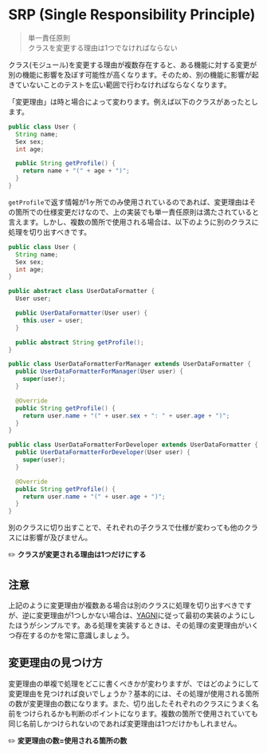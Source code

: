 # SRP (Single Responsibility Principle)
> 単一責任原則  
> クラスを変更する理由は1つでなければならない

クラス(モジュール)を変更する理由が複数存在すると、ある機能に対する変更が別の機能に影響を及ぼす可能性が高くなります。そのため、別の機能に影響が起きていないことのテストを広い範囲で行わなければならなくなります。

「変更理由」は時と場合によって変わります。例えば以下のクラスがあったとします。

```java
public class User {
  String name;
  Sex sex;
  int age;

  public String getProfile() {
    return name + "(" + age + ")";
  }
}
```

`getProfile`で返す情報が1ヶ所でのみ使用されているのであれば、変更理由はその箇所での仕様変更だけなので、上の実装でも単一責任原則は満たされていると言えます。しかし、複数の箇所で使用される場合は、以下のように別のクラスに処理を切り出すべきです。

```java
public class User {
  String name;
  Sex sex;
  int age;
}

public abstract class UserDataFormatter {
  User user;

  public UserDataFormatter(User user) {
    this.user = user;
  }

  public abstract String getProfile();
}

public class UserDataFormatterForManager extends UserDataFormatter {
  public UserDataFormatterForManager(User user) {
    super(user);
  }

  @Override
  public String getProfile() {
    return user.name + "(" + user.sex + ": " + user.age + ")";
  }
}

public class UserDataFormatterForDeveloper extends UserDataFormatter {
  public UserDataFormatterForDeveloper(User user) {
    super(user);
  }

  @Override
  public String getProfile() {
    return user.name + "(" + user.age + ")";
  }
}
```

別のクラスに切り出すことで、それぞれの子クラスで仕様が変わっても他のクラスには影響が及びません。

:pencil2: **クラスが変更される理由は1つだけにする**

## 注意
上記のように変更理由が複数ある場合は別のクラスに処理を切り出すべきですが、逆に変更理由が1つしかない場合は、[YAGNI](../principles/YAGNI.md)に従って最初の実装のようにしたほうがシンプルです。ある処理を実装するときは、その処理の変更理由がいくつ存在するのかを常に意識しましょう。

## 変更理由の見つけ方
変更理由の単複で処理をどこに書くべきかが変わりますが、ではどのようにして変更理由を見つければ良いでしょうか？基本的には、その処理が使用される箇所の数が変更理由の数になります。また、切り出したそれぞれのクラスにうまく名前をつけられるかも判断のポイントになります。複数の箇所で使用されていても同じ名前しかつけられないのであれば変更理由は1つだけかもしれません。

:pencil2: **変更理由の数=使用される箇所の数**

